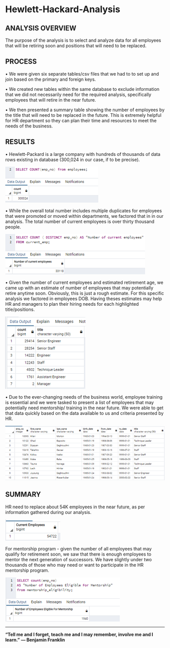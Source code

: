 # Hewlett-Hackard-Analysis


## ANALYSIS OVERVIEW
The purpose of the analysis is to select and analyze data for all employees that will be retiring soon and positions that will need to be replaced.


## PROCESS
•	We were given six separate tables/csv files that we had to to set up and join based on the primary and foreign keys.

•	We created new tables within the same database to exclude information that we did not necessarily need for the required analysis, specifically employees that will retire in the near future.

•	We then presented a summary table showing the number of employees by the title that will need to be replaced in the future. This is extremely helpful for HR department so they can plan their time and resources to meet the needs of the business.


## RESULTS

•	Hewlett-Packard is a large company with hundreds of thousands of data rows existing in database (300,024 in our case, if to be precise). 

![ALL DATABASE ENTRIES](https://github.com/jojobear2020/Hewlett-Hackard-Analysis/blob/master/Images/total_emp_numbers_all.PNG)

•	While the overall total number includes multiple duplicates for employees that were promoted or moved within departments, we factored that in in our analysis. The total number of current employees is over thirty thousand people.

![](https://github.com/jojobear2020/Hewlett-Hackard-Analysis/blob/master/Images/total_emp_numbers_current_v3.PNG)

•	Given the number of current employees and estimated retirement age, we came up with an estimate of number of employees that may potentially retire anytime soon. Obviously, this is just a rough estimate.  For this specific analysis we factored in employees DOB. Having theses estimates may help HR and managers to plan their hiring needs for each highlighted title/positions. 

![](https://github.com/jojobear2020/Hewlett-Hackard-Analysis/blob/master/Images/retiring_titles_results.PNG)

•	Due to the ever-changing needs of the business world, employee training is essential and we were tasked to present a list of employees that may potentially need mentorship/ training in the near future. We were able to get that data quickly based on the data available to us and criteria presented by HR.

![](https://github.com/jojobear2020/Hewlett-Hackard-Analysis/blob/master/Images/mentorship_eligibility_results.PNG)

## SUMMARY
HR need to replace about 54K employees in the near future, as per information gathered during our analysis.

![](https://github.com/jojobear2020/Hewlett-Hackard-Analysis/blob/master/Images/total_emp_numbers_retiring%20(2).PNG)

For mentorship program - given the number of all employees that may qualify for retirement soon, we saw that there is enough employees to mentor the next generation of successors. We have slightly under two thousands of those who may need or want to participate in the HR mentorship program. 

![](https://github.com/jojobear2020/Hewlett-Hackard-Analysis/blob/master/Images/mentorship_eligibility_total_count.PNG)



__________________________________________________________________________________________________________________

**“Tell me and I forget, teach me and I may remember, involve me and I learn.”**
**― Benjamin Franklin**
